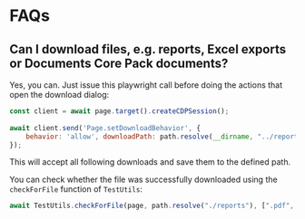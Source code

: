 # FAQs

## Can I download files, e.g. reports, Excel exports or Documents Core Pack documents?
Yes, you can. Just issue this playwright call before doing the actions that open the download dialog:

```javascript
const client = await page.target().createCDPSession();
        
await client.send('Page.setDownloadBehavior', {
    behavior: 'allow', downloadPath: path.resolve(__dirname, "../reports")
});
```

This will accept all following downloads and save them to the defined path.

You can check whether the file was successfully downloaded using the `checkForFile` function of `TestUtils`:
```javascript
await TestUtils.checkForFile(page, path.resolve("./reports"), [".pdf", ".pdf'"]);
```